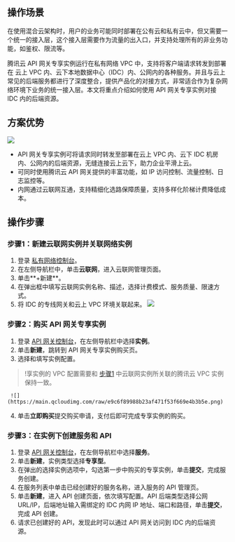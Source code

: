 ## 操作场景

在使用混合云架构时，用户的业务可能同时部署在公有云和私有云中，但又需要一个统一的接入层，这个接入层需要作为流量的出入口，并支持处理所有的非业务功能，如鉴权、限流等。

腾讯云 API 网关专享实例运行在私有网络 VPC 中，支持将客户端请求转发到部署在 云上 VPC 内、云下本地数据中心（IDC）内、公网内的各种服务。并且与云上常见的后端服务都进行了深度整合，提供产品化的对接方式，非常适合作为复杂网络环境下业务的统一接入层。本文将重点介绍如何使用 API 网关专享实例对接 IDC 内的后端资源。

## 方案优势

![](https://main.qcloudimg.com/raw/2adf52e12df99cc9d0eecc998c8b6ecc.png)

- API 网关专享实例可将请求同时转发至部署在云上 VPC 内、云下 IDC 机房内、公网内的后端资源，无缝连接云上云下，助力企业平滑上云。
- 可同时使用腾讯云 API 网关提供的丰富功能，如 IP 访问控制、流量控制、日志监控等。
- 内网通过云联网互通，支持精细化选路保障质量，支持多样化阶梯计费降低成本。

## 操作步骤

### 步骤1：新建云联网实例并关联网络实例[](id:步骤1)

1. 登录 [私有网络控制台](https://console.cloud.tencent.com/vpc)。
2. 在左侧导航栏中，单击**云联网**，进入云联网管理页面。
3. 单击**+新建**。
4. 在弹出框中填写云联网实例名称、描述，选择计费模式、服务质量、限速方式。
5. 将 IDC 的专线网关和云上 VPC 环境关联起来。
	 ![](https://main.qcloudimg.com/raw/7063ae428f1bb924e9eeb5a999a67eab.png)

### 步骤2：购买 API 网关专享实例

1. 登录 [API 网关控制台](https://console.cloud.tencent.com/apigateway)，在左侧导航栏中选择**实例**。
2. 单击**新建**，跳转到 API 网关专享实例购买页。
3. 选择和填写实例配置。
>!享实例的 VPC 配置需要和 [步骤1](#步骤1) 中云联网实例所关联的腾讯云 VPC 实例保持一致。
>
	 ![](https://main.qcloudimg.com/raw/e9c6f89988b23af471f53f669e4b3b5e.png)
4. 单击**立即购买**提交购买申请，支付后即可完成专享实例的购买。

### 步骤3：在实例下创建服务和 API

1. 登录 [API 网关控制台](https://console.cloud.tencent.com/apigateway)，在左侧导航栏中选择**服务**。
2. 单击**新建**，实例类型选择**专享型**。
3. 在弹出的选择实例选项中，勾选第一步中购买的专享实例，单击**提交**，完成服务创建。
4. 在服务列表中单击已经创建好的服务名称，进入服务的 API 管理页。
5. 单击**新建**，进入 API 创建页面，依次填写配置。API 后端类型选择公网 URL/IP，后端地址输入需绑定的 IDC 内网 IP 地址、端口和路径，单击**提交**，完成 API 创建。
6. 请求已创建好的 API，发现此时可以通过 API 网关访问到 IDC 内的后端资源。

